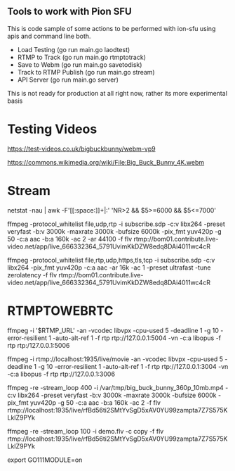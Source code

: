 
## Tools to work with Pion SFU ##


This is code sample of some actions to be performed with ion-sfu using apis and command line both.

- Load Testing   (go run main.go laodtest)
- RTMP to Track  (go run main.go rtmptotrack)
- Save to Webm   (go run main.go savetodisk)
- Track to RTMP Publish   (go run main.go stream)
- API Server     (go run main.go server)


This is not ready for production at all right now, rather its more experimental basis


Testing Videos
================
https://test-videos.co.uk/bigbuckbunny/webm-vp9

https://commons.wikimedia.org/wiki/File:Big_Buck_Bunny_4K.webm


Stream
=========

netstat -nau | awk -F'[[:space:]]+|:' 'NR>2 && $5>=6000 && $5<=7000'


ffmpeg -protocol_whitelist file,udp,rtp -i subscribe.sdp -c:v libx264 -preset veryfast -b:v 3000k -maxrate 3000k -bufsize 6000k -pix_fmt yuv420p -g 50 -c:a aac -b:a 160k -ac 2 -ar 44100 -f flv rtmp://bom01.contribute.live-video.net/app/live_666332364_5791UvimKkDZW8edq8DAi4011wc4cR

ffmpeg -protocol_whitelist file,rtp,udp,https,tls,tcp -i subscribe.sdp -c:v libx264 -pix_fmt yuv420p -c:a aac -ar 16k -ac 1 -preset ultrafast -tune zerolatency -f flv rtmp://bom01.contribute.live-video.net/app/live_666332364_5791UvimKkDZW8edq8DAi4011wc4cR



RTMPTOWEBRTC
==============

ffmpeg -i '$RTMP_URL' -an -vcodec libvpx -cpu-used 5 -deadline 1 -g 10 -error-resilient 1 -auto-alt-ref 1 -f rtp rtp://127.0.0.1:5004 -vn -c:a libopus -f rtp rtp:/127.0.0.1:5006

ffmpeg -i rtmp://localhost:1935/live/movie -an -vcodec libvpx -cpu-used 5 -deadline 1 -g 10 -error-resilient 1 -auto-alt-ref 1 -f rtp rtp://127.0.0.1:3004 -vn -c:a libopus -f rtp rtp://127.0.0.1:3006

ffmpeg -re -stream_loop 400 -i /var/tmp/big_buck_bunny_360p_10mb.mp4 -c:v libx264 -preset veryfast -b:v 3000k -maxrate 3000k -bufsize 6000k -pix_fmt yuv420p -g 50 -c:a aac -b:a 160k -ac 2 -f flv rtmp://localhost:1935/live/rfBd56ti2SMtYvSgD5xAV0YU99zampta7Z7S575KLkIZ9PYk

ffmpeg -re -stream_loop 100 -i demo.flv -c copy -f flv rtmp://localhost:1935/live/rfBd56ti2SMtYvSgD5xAV0YU99zampta7Z7S575KLkIZ9PYk




export GO111MODULE=on

